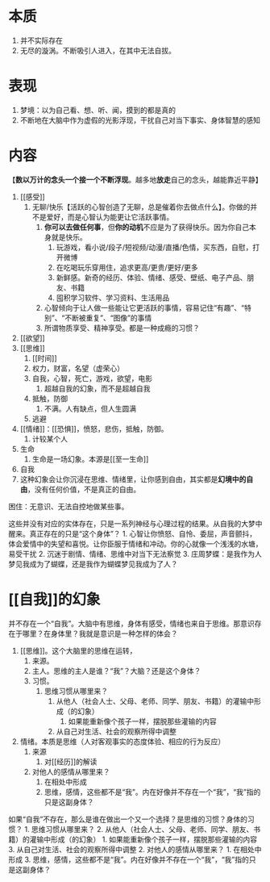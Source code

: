 # 本质
1. 并不实际存在
2. 无尽的漩涡。不断吸引人进入，在其中无法自拔。
# 表现
1. 梦境：以为自己看、想、听、闻，摸到的都是真的
2. 不断地在大脑中作为虚假的光影浮现，干扰自己对当下事实、身体智慧的感知
# 内容
【**数以万计的念头一个接一个不断浮现**。越多地**放走**自己的念头，越能靠近平静】
1. [[感受]] 
	1. 无聊/快乐【活跃的心智创造了无聊，总是催着你去做点什么】。你做的并不是爱好，而是心智认为能更让它活跃事情。
		1. **你可以去做任何事**，但**你的动机**不应是为了获得快乐。因为你自己本身就是快乐。
			1. 玩游戏，看小说/段子/短视频/动漫/直播/色情，买东西，自慰，打开微博
			2. 在吃喝玩乐穿用住，追求更高/更贵/更好/更多
			3. 新鲜感。新奇的经历、体验、情绪、感受、壁纸、电子产品、朋友、书籍
			4. 囤积学习软件、学习资料、生活用品
		2. 心智倾向于让人做一些能让它更活跃的事情，容易记住“有趣”、“特别”、“不断被重复”、“图像”的事情
		3. 所谓物质享受、精神享受。都是一种成瘾的习惯？
2. [[欲望]] 
3. [[思维]] 
	1. [[时间]] 
	2. 权力，财富，名望（虚荣心）
	3. 自我，心智，死亡，游戏，欲望，电影
		1. 超越自我的幻象，而不是超越自我
	4. 抵触，防御
		1. 不满。人有缺点，但人生圆满
	5. 逃避
4. [[情绪]]：[[恐惧]]，愤怒，悲伤，抵触，防御。
	1. 计较某个人
5. 生命
	1. 生命是一场幻象。本源是[[至一生命]] 
6. 自我
7. 这种幻象会让你沉浸在思维、情绪里，让你感到自由，其实都是**幻境中的自由**，没有任何价值，不是真正的自由。

困住：无意识、无法自控地做某些事。

这些并没有对应的实体存在，只是一系列神经与心理过程的结果。从自我的大梦中醒来。真正存在的只是“这个身体”？
	1. 心智让你愤怒、自怜、委屈，声音颤抖，体会爱情中的失望和喜悦。让你臣服于情绪和冲动。你的心就像一个浅浅的水塘，易受干扰
	2. 沉迷于剧情、情绪、思维中对当下无法察觉
	3. 庄周梦蝶：是我作为人梦见我成为了蝴蝶，还是我作为蝴蝶梦见我成为了人？

# [[自我]]的幻象
并不存在一个“自我”。大脑中有思维，身体有感受，情绪也来自于思维。那意识存在于哪里？在身体里？我就是意识是一种怎样的体会？

1. [[思维]]。这个大脑里的思维在运转，
	1. 来源。
	2. 主人。思维的主人是谁？“我”？大脑？还是这个身体？
	3. 习惯。
		1. 思维习惯从哪里来？
			1. 从他人（社会人士、父母、老师、同学、朋友、书籍）的灌输中形成（的幻象）
				1. 如果能重新像个孩子一样，摆脱那些灌输的内容
			2. 从自己对生活、社会的观察所得中调整
2. 情绪。本质是思维（人对客观事实的态度体验、相应的行为反应）
	1. 来源
		1. 对[[经历]]的解读
	2. 对他人的感情从哪里来？
		1. 在相处中形成
		2. 思维，感情，这些都不是“我”。内在好像并不存在一个“我”，“我”指的只是这副身体？

如果“自我”不存在，那么是谁在做出一个又一个选择？是思维的习惯？身体的习惯？
	1. 思维习惯从哪里来？
		2. 从他人（社会人士、父母、老师、同学、朋友、书籍）的灌输中形成（的幻象）
			1. 如果能重新像个孩子一样，摆脱那些灌输的内容
		3. 从自己对生活、社会的观察所得中调整
	2. 对他人的感情从哪里来？
		1. 在相处中形成
	3. 思维，感情，这些都不是“我”。内在好像并不存在一个“我”，“我”指的只是这副身体？

